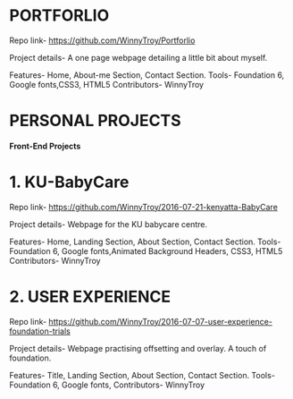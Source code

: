 

# PORTFORLIO
         

Repo link-
              https://github.com/WinnyTroy/Portforlio

Project details-
              A one page webpage detailing a little bit about myself.

Features-
          Home, About-me Section, Contact Section.
Tools-
        Foundation 6, Google fonts,CSS3, HTML5
Contributors-
        WinnyTroy


# PERSONAL PROJECTS

#### Front-End Projects

# 1. KU-BabyCare

Repo link-
              https://github.com/WinnyTroy/2016-07-21-kenyatta-BabyCare

Project details-
              Webpage for the KU babycare centre.

Features-
          Home, Landing Section, About Section, Contact Section.
Tools-
        Foundation 6, Google fonts,Animated Background Headers, CSS3, HTML5
Contributors-
        WinnyTroy
        
        
       

# 2. USER EXPERIENCE
         

Repo link-
              https://github.com/WinnyTroy/2016-07-07-user-experience-foundation-trials

Project details-
              Webpage practising offsetting and overlay. A touch of foundation.

Features-
          Title, Landing Section, About Section, Contact Section.
Tools-
        Foundation 6, Google fonts,
Contributors-
        WinnyTroy

